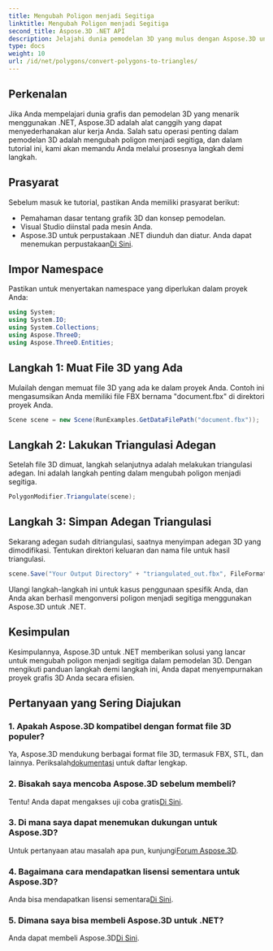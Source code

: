 ```yaml
---
title: Mengubah Poligon menjadi Segitiga
linktitle: Mengubah Poligon menjadi Segitiga
second_title: Aspose.3D .NET API
description: Jelajahi dunia pemodelan 3D yang mulus dengan Aspose.3D untuk .NET. Ubah poligon menjadi segitiga dengan mudah menggunakan panduan langkah demi langkah kami. Unduh uji coba gratis Anda sekarang!
type: docs
weight: 10
url: /id/net/polygons/convert-polygons-to-triangles/
---
```

## Perkenalan
Jika Anda mempelajari dunia grafis dan pemodelan 3D yang menarik menggunakan .NET, Aspose.3D adalah alat canggih yang dapat menyederhanakan alur kerja Anda. Salah satu operasi penting dalam pemodelan 3D adalah mengubah poligon menjadi segitiga, dan dalam tutorial ini, kami akan memandu Anda melalui prosesnya langkah demi langkah.
## Prasyarat
Sebelum masuk ke tutorial, pastikan Anda memiliki prasyarat berikut:
- Pemahaman dasar tentang grafik 3D dan konsep pemodelan.
- Visual Studio diinstal pada mesin Anda.
-  Aspose.3D untuk perpustakaan .NET diunduh dan diatur. Anda dapat menemukan perpustakaan[Di Sini](https://releases.aspose.com/3d/net/).
## Impor Namespace
Pastikan untuk menyertakan namespace yang diperlukan dalam proyek Anda:
```csharp
using System;
using System.IO;
using System.Collections;
using Aspose.ThreeD;
using Aspose.ThreeD.Entities;
```
## Langkah 1: Muat File 3D yang Ada
Mulailah dengan memuat file 3D yang ada ke dalam proyek Anda. Contoh ini mengasumsikan Anda memiliki file FBX bernama "document.fbx" di direktori proyek Anda.
```csharp
Scene scene = new Scene(RunExamples.GetDataFilePath("document.fbx"));
```
## Langkah 2: Lakukan Triangulasi Adegan
Setelah file 3D dimuat, langkah selanjutnya adalah melakukan triangulasi adegan. Ini adalah langkah penting dalam mengubah poligon menjadi segitiga.
```csharp
PolygonModifier.Triangulate(scene);
```
## Langkah 3: Simpan Adegan Triangulasi
Sekarang adegan sudah ditriangulasi, saatnya menyimpan adegan 3D yang dimodifikasi. Tentukan direktori keluaran dan nama file untuk hasil triangulasi.
```csharp
scene.Save("Your Output Directory" + "triangulated_out.fbx", FileFormat.FBX7400ASCII);
```
Ulangi langkah-langkah ini untuk kasus penggunaan spesifik Anda, dan Anda akan berhasil mengonversi poligon menjadi segitiga menggunakan Aspose.3D untuk .NET.
## Kesimpulan
Kesimpulannya, Aspose.3D untuk .NET memberikan solusi yang lancar untuk mengubah poligon menjadi segitiga dalam pemodelan 3D. Dengan mengikuti panduan langkah demi langkah ini, Anda dapat menyempurnakan proyek grafis 3D Anda secara efisien.
## Pertanyaan yang Sering Diajukan
### 1. Apakah Aspose.3D kompatibel dengan format file 3D populer?
 Ya, Aspose.3D mendukung berbagai format file 3D, termasuk FBX, STL, dan lainnya. Periksalah[dokumentasi](https://reference.aspose.com/3d/net/) untuk daftar lengkap.
### 2. Bisakah saya mencoba Aspose.3D sebelum membeli?
 Tentu! Anda dapat mengakses uji coba gratis[Di Sini](https://releases.aspose.com/).
### 3. Di mana saya dapat menemukan dukungan untuk Aspose.3D?
Untuk pertanyaan atau masalah apa pun, kunjungi[Forum Aspose.3D](https://forum.aspose.com/c/3d/18).
### 4. Bagaimana cara mendapatkan lisensi sementara untuk Aspose.3D?
 Anda bisa mendapatkan lisensi sementara[Di Sini](https://purchase.aspose.com/temporary-license/).
### 5. Dimana saya bisa membeli Aspose.3D untuk .NET?
 Anda dapat membeli Aspose.3D[Di Sini](https://purchase.aspose.com/buy).